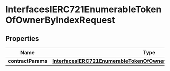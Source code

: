

# InterfacesIERC721EnumerableTokenOfOwnerByIndexRequest


## Properties

| Name | Type | Description | Notes |
|------------ | ------------- | ------------- | -------------|
|**contractParams** | [**InterfacesIERC721EnumerableTokenOfOwnerByIndexRequestContractParams**](InterfacesIERC721EnumerableTokenOfOwnerByIndexRequestContractParams.md) |  |  |



